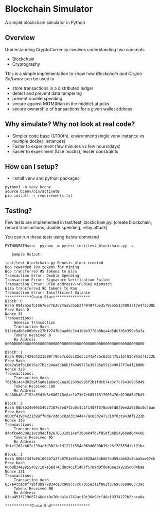 # Blockchain Simulator
A simple blockchain simulator in Python

## Overview
Understanding CryptoCurrency involves understanding two concepts
- Blockchain
- Cryptography

This is a simple implementation to show how *Blockchain and Crypto Software* can be used to
 - store transactions in a distributed ledger
 - detect and prevent data tampering
 - prevent double spending
 - secure against MITM(Man in the middle) attacks
 - secure ownership of transactions for a given wallet address

## Why simulate? Why not look at real code?
- Simpler code base (1/100th), environment(single venv instance vs multiple docker instances)
- Faster to experiment (few minutes vs few hours/days)
- Easier to experiment (Use mocks), lesser constraints

## How can I setup?
- Install venv and python packages
```
python3 -m venv bcenv
source bcenv/bin/activate
pip install -r requirements.txt 
```

## Testing?
Few tests are implemented in test/test_blockchain.py. (create blockchain, record transactions, double spending, relay attack) 

You can run these tests using below command
```
PYTHONPATH=src  python -m pytest test/test_blockchain.py -s
 
   Sample Output:
   
test/test_blockchain.py Genesis block created
Bob rewarded 100 tokens for mining
Bob transferred 95 tokens to Elsa
Transaction Error: Double Spending
Transaction Error: Signature Verification Failed
Transaction Error: UTXO address<->PubKey mismatch
Elsa transferred 90 tokens to Ram
Transaction Error: Insufficient Balance
************Chain Start****************
Block: 0
Hash 0042a5dfb16676e77b2c24aa5db6b3f4949775e35795e551349017f7e4f2bd0b
Prev Hash 0
Nonce 31
Transactions:
	Genesis Transaction
	Transaction Hash 513c6adb6e00b0cc27bf2747b9aad6c3b41b0e37f8b8bea4d5de705e359e5a7a
	Tokens Received 0
	Rx Address 0000000000000000000000000000000000000000000000000000000000000000

Block: 1
Hash 000cf429d4221399ff0de7cdd6c82d3c344a47ac03d247531bf03c843df1222b
Prev Hash 0042a5dfb16676e77b2c24aa5db6b3f4949775e35795e551349017f7e4f2bd0b
Nonce 329
Transactions:
	Transaction Hash f815b14c4d02b9f5a0e1e8ec62aa362805e995f2b1fdcb74c3c7c7643c905d49
	Tokens Received 100
	Rx Address 9e288b48a7152c65d1b5e086276e8ac1b73d7c685f1817905476c0296d5d7b89

Block: 2
Hash 00b8b34e99554027187e5ed745d0c4c1f1407f578ad0fd840ee2a9205c0d4bae
Prev Hash 000cf429d4221399ff0de7cdd6c82d3c344a47ac03d247531bf03c843df1222b
Nonce 320
Transactions:
	Transaction Hash d4bfce4d008219c0d43fb2678531d814ef3b8404fd7fd5df3eb5496bed0d4c86
	Tokens Received 95
	Rx Address 3bfe1202cb62e130ac3d38f1e1d1221f554a069d6890b39c96f20555d1c121ba

Block: 3
Hash 0004f34fe06160537a27a0701e0fcab5928a654b8b7ed59abb62c8aea5ae07cb
Prev Hash 00b8b34e99554027187e5ed745d0c4c1f1407f578ad0fd840ee2a9205c0d4bae
Nonce 331
Transactions:
	Transaction Hash 637e4ccabbf79bf0b972834ce3c908cc7c07365e2a1f802f37696569a86373ac
	Tokens Received 90
	Rx Address 81ca453f729067146ce49e76eda1e1742acf9c36e9dcf46af9374172b2cbca0a

************Chain End******************
```
   


